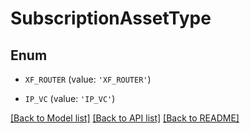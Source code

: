 # SubscriptionAssetType


## Enum

* `XF_ROUTER` (value: `'XF_ROUTER'`)

* `IP_VC` (value: `'IP_VC'`)

[[Back to Model list]](../README.md#documentation-for-models) [[Back to API list]](../README.md#documentation-for-api-endpoints) [[Back to README]](../README.md)


